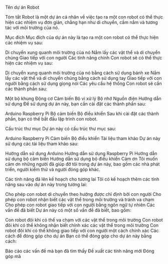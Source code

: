 Tên dự án
Robot

Tóm tắt
Robot là một dự án cá nhân về việc tạo ra một con robot có thể thực hiện các nhiệm vụ đơn giản, chẳng hạn như di chuyển, cầm nắm và tương tác với môi trường của nó.

Mục đích
Mục đích của dự án này là tạo ra một con robot có thể thực hiện các nhiệm vụ sau:

Di chuyển xung quanh môi trường của nó
Nắm lấy các vật thể và di chuyển chúng
Giao tiếp với con người
Các tính năng chính
Con robot sẽ có thể thực hiện các nhiệm vụ sau:

Di chuyển xung quanh môi trường của nó bằng cách sử dụng bánh xe
Nắm lấy các vật thể và di chuyển chúng bằng cách sử dụng tay
Giao tiếp với con người bằng cách sử dụng giọng nói
Các yêu cầu hệ thống
Con robot sẽ cần các thành phần sau:

Một bộ khung
Động cơ
Cảm biến
Bộ vi xử lý
Bộ nhớ
Nguồn điện
Hướng dẫn sử dụng
Để sử dụng dự án này, bạn cần cài đặt các thành phần sau:

Arduino
Raspberry Pi
Bộ cảm biến
Bộ điều khiển
Sau khi cài đặt các thành phần, bạn có thể bắt đầu lập trình con robot.

Cấu trúc thư mục
Dự án này có cấu trúc thư mục sau:

Arduino
Raspberry Pi
Cảm biến
Bộ điều khiển
Tài liệu tham khảo
Dự án này sử dụng các tài liệu tham khảo sau:

Hướng dẫn sử dụng Arduino
Hướng dẫn sử dụng Raspberry Pi
Hướng dẫn sử dụng bộ cảm biến
Hướng dẫn sử dụng bộ điều khiển
Cảm ơn
Tôi muốn cảm ơn những người đã giúp đỡ tôi trong dự án này, bao gồm các nhà phát triển, người kiểm thử và người đóng góp khác.

Các tính năng đã lên kế hoạch cho tương lai
Tôi có kế hoạch thêm các tính năng sau vào dự án này trong tương lai:

Cho phép con robot di chuyển theo hướng được chỉ định bởi con người
Cho phép con robot nhận biết các vật thể trong môi trường và tránh va chạm
Cho phép con robot giao tiếp với con người bằng ngôn ngữ tự nhiên
Các vấn đề đã biết
Dự án này có một số vấn đề đã biết, bao gồm:

Con robot đôi khi có thể va chạm với các vật thể trong môi trường
Con robot đôi khi có thể không nhận biết chính xác các vật thể trong môi trường
Con robot đôi khi có thể không giao tiếp với con người một cách chính xác
Các cách để đóng góp cho dự án
Bạn có thể đóng góp cho dự án này bằng cách:

Báo cáo các vấn đề mà bạn đã tìm thấy
Đề xuất các tính năng mới
Đóng góp mã

